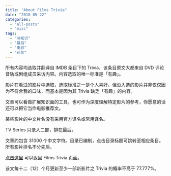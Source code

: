 ```yaml
---
title: "About Films Trivia"
date: "2018-05-22"
categories: 
  - "all-posts"
  - "misc"
tags: 
  - "冷知识"
  - "幕后"
  - "电影"
  - "花絮"
---
```


所有内容均选取并翻译自 IMDB 条目下的 Trivia，该条目原文大都来自 DVD 评论音轨或剧组成员采访内容。内容选取的唯一标准是「有趣」。

影片在看过的影片中选取，选取标准之一是个人喜好。但没入选的影片并非仅仅因为不符合我的口味，而基本是因为其 Trivia 缺乏「有趣」的内容。

文章可以看做扩展知识面的工具，也可作为深度理解特定影片的参考，你愿意的话还可以把它当作电影推荐文。

某些影片的中文片名没有采用官方译名或常用译名。

TV Series 只录入二部，排在最后。

文章约包含 31000 个中文字符。目录已编制，点击目录标题可跳转至相应条目。所有影片排名不分先后。

[点击这里](https://raindownonme.top/films-trivia/) 可以返回 Films Trivia 页面。

该文每十二（12）个月更新至少一部新影片之 Trivia 的概率不高于 77.777%。
